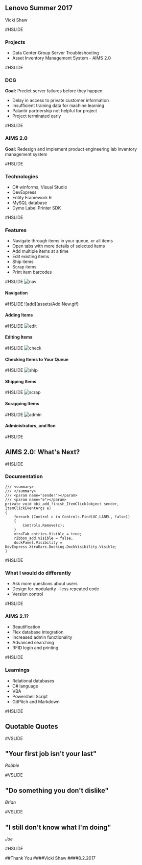 ## Lenovo Summer 2017
Vicki Shaw

#HSLIDE

### Projects
- Data Center Group Server Troubleshooting
- Asset Inventory Management System - AIMS 2.0

#HSLIDE

### DCG
**Goal:** Predict server failures before they happen

- Delay in access to private customer information
- Insufficient training data for machine learning
- Palantir partnership not helpful for project 
- Project terminated early

#HSLIDE

### AIMS 2.0
**Goal:** Redesign and implement product engineering lab inventory management system 

#HSLIDE

### Technologies
- C# winforms, Visual Studio
- DevExpress
- Entity Framework 6
- MySQL database
- Dymo Label Printer SDK

#HSLIDE

### Features
- Navigate through items in your queue, or all items
- Open tabs with more details of selected items
- Add multiple items at a time
- Edit existing items
- Ship items
- Scrap items
- Print item barcodes

#HSLIDE
![nav](assets/Navigation.gif)
#### Navigation
#HSLIDE
![add](assets/Add New.gif)
#### Adding Items
#HSLIDE
![edit](assets/Edit.gif)
#### Editing Items
#HSLIDE
![check](assets/CheckIn_Out_Search.gif)
#### Checking Items to Your Queue
#HSLIDE
![ship](assets/Ship.gif)
#### Shipping Items
#HSLIDE
![scrap](assets/Scrap.gif)
#### Scrapping Items
#HSLIDE
![admin](assets/Admin.gif)
#### Administrators, and Ron

#HSLIDE

## AIMS 2.0: What's Next?

#HSLIDE

### Documentation

    /// <summary> 
    /// </summary> 
    /// <param name="sender"></param> 
    /// <param name="e"></param> 
    private void bbi_add_finish_ItemClick(object sender, ItemClickEventArgs e) 
    { 
        foreach (Control c in Controls.Find(UC_LABEL, false)) 
        { 
            Controls.Remove(c); 
        } 
        xtraTab_entries.Visible = true;  
        ribbon_add.Visible = false; 
        dockPanel.Visibility = DevExpress.XtraBars.Docking.DockVisibility.Visible; 
    }

#HSLIDE

### What I would do differently
- Ask more questions about users
- Design for modularity - less repeated code
- Version control

#HSLIDE

### AIMS 2.1?
- Beautification
- Flex database integration
- Increased admin functionality
- Advanced searching 
- RFID login and printing 

#HSLIDE

### Learnings
- Relational databases
- C# language
- VBA
- Powershell Script
- GitPitch and Markdown

#HSLIDE 

## Quotable Quotes

#VSLIDE

## "Your first job isn't your last"
*Robbie*

#VSLIDE

## "Do something you don't dislike" 
*Brian*

#VSLIDE

## "I still don't know what I'm doing"
*Joe*

#HSLIDE 

##Thank You
####Vicki Shaw 
####8.2.2017


